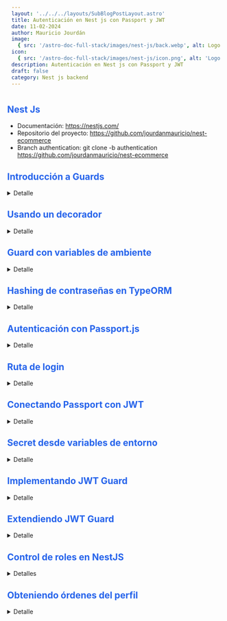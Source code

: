```yaml
---
layout: '../../../layouts/SubBlogPostLayout.astro'
title: Autenticación en Nest js con Passport y JWT
date: 11-02-2024
author: Mauricio Jourdán
image:
  { src: '/astro-doc-full-stack/images/nest-js/back.webp', alt: Logo nest js' }
icon:
  { src: '/astro-doc-full-stack/images/nest-js/icon.png', alt: 'Logo Nest js' }
description: Autenticación en Nest js con Passport y JWT
draft: false
category: Nest js backend
---
```


## Nest Js

- Documentación: https://nestjs.com/
- Repositorio del proyecto: https://github.com/jourdanmauricio/nest-ecommerce
- Branch authentication: git clone -b authentication https://github.com/jourdanmauricio/nest-ecommerce

## Introducción a Guards

<details>
<summary>Detalle</summary>

<mark>Los guards (guardianes) son artefactos proporcionados por Nest.js que nos permiten proteger nuestros Endpoints en los controladores, verificando si un usuario tiene los permisos necesarios para acceder a un Endpoint en función de una condición.</mark>

Esto se puede lograr validando datos en los encabezados (headers), el estado, un token, etc., y determinando si el usuario tiene los permisos necesarios o no.

### Creando la capa de autenticación

Crearemos un nuevo módulo para que administre la atenticación y un primer guardian.

```bash
nest g mo auth
nest g gu auth/guards/api-key --flat
```

```ts
// api-key.guard.ts
import { CanActivate, ExecutionContext, Injectable } from '@nestjs/common';
import { Observable } from 'rxjs';

@Injectable()
export class ApiKeyGuard implements CanActivate {
  canActivate(
    // eslint-disable-next-line @typescript-eslint/no-unused-vars
    context: ExecutionContext
  ): boolean | Promise<boolean> | Observable<boolean> {
    // Si retornamos true, se permite el acceso al Endpoint
    return false;
  }
}
```

Ahora, veamos cómo podemos implementar este guardián. Vamos a seleccionar un controlador y un Endpoint específico, y lo protegeremos con nuestro guardián:

```ts
// app-controller.ts
import { Controller, Get, UseGuards } from '@nestjs/common';
import { AppService } from './app.service';
import { ApiKeyGuard } from './auth/guards/api-key.guard';

@Controller()
export class AppController {
  constructor(private readonly appService: AppService) {}

  @Get()
  getHello(): string {
    return this.appService.getHello();
  }

  // Utilziamos el guardian el la ruta http://localhost:3000/health
  @Get('health')
  @UseGuards(ApiKeyGuard)
  getHealth(): string {
    return 'Server working correctly';
  }
}
```

De esta manera, **no será posible acceder al Endpoint**, ya que en el guardián estamos retornando **false**, lo cual deniega el acceso.

![Guardian, protege endpoint.](/astro-doc-full-stack/images/nest-js/guard.webp)

Podemos permitir el acceso se envía un encabezado específico, en nuestro proyecto utililizaremos un atributo llamado **Auth** en el **header de la petición**. Veamos cómo hacerlo en nuestro guardián:

```ts
// api-key.guard.ts
import {
  CanActivate,
  ExecutionContext,
  Injectable,
  UnauthorizedException,
} from '@nestjs/common';
import { Observable } from 'rxjs';
import { Request } from 'express';

@Injectable()
export class ApiKeyGuard implements CanActivate {
  canActivate(
    context: ExecutionContext
  ): boolean | Promise<boolean> | Observable<boolean> {
    const request = context.switchToHttp().getRequest<Request>();
    // Obtenemos el encabezado 'Auth' de ese request
    const authHeader = request.header('Auth');

    const isAuth = authHeader === 'password ultra secreto';

    if (!isAuth) throw new UnauthorizedException('no allow');

    return isAuth;
  }
}
```

Si enviamos la clave correcta (password ultra secreto) en el encabezado 'Auth', se nos permitirá el acceso; de lo contrario, recibiremos un código 403, que indica que no estamos autorizados.

![Guardian, access to endpoint.](/astro-doc-full-stack/images/nest-js/guard2.webp)

De esta manera, podemos utilizar los guardián en Nest.js. Como has visto, los guardián se basan en un contexto que nos permite acceder a la información necesaria y podemos programar la condición que debe cumplir esta información obtenida a través del contexto.

</details>

## Usando un decorador

<details>
<summary>Detalle</summary>

Una funcionalidad muy útil a la hora de trabajar con nuestros guardianes es que en vez de nosotros tener que programar cual es la condición que debe cumplir el contexto que necesitamos, lo que podemos hacer es usar decoradores que validen esta información por nosotros:

Para nuestro ejemplo, lo que vamos a hacer es que vamos a proteger todos los Endpoints de nuestro controlador, pero permitir el acceso a uno de ellos señalándolo como público.

La forma en la que vamos a utilizar este metadato que estamos enviando al contexto del guardián, en este caso va a ser para que con esa configuración protejamos todos los Endpoints del controlador, menos, el Endpoint que tenga el metadato **‘isPiblic’** en **true**.

```ts
// app.controller.ts
import { Controller, Get, SetMetadata, UseGuards } from '@nestjs/common';
import { AppService } from './app.service';
import { ApiKeyGuard } from './auth/guards/api-key.guard';

// para que todos los enpoints de el controlador esten protegidos
// colocamos el decodador arriba del controlador
@UseGuards(ApiKeyGuard)
@Controller()
export class AppController {
  constructor(private readonly appService: AppService) {}

  // SetMetadata nos permite enviar metadatos
  // que podemos recibir en el contexto del guardian
  @Get()
  @SetMetadata('isPublic', true)
  getHello(): string {
    return this.appService.getHello();
  }

  @Get('health')
  @UseGuards(ApiKeyGuard)
  getHealth(): string {
    return 'Server working correctly';
  }
}
```

De esta forma, si un parámetro tiene en sus metadatos que es publico, no se realizará la validación, pero si en sus metadatos no lo tienen, re debe realizar la validación.

### Creando nuestros decoradores con metadatos

El crear nuestros propios decoradores con la metadata que necesitamos es útil para que no caigamos en errores de Typos, y también tanto para agilizar la experiencia de desarrollo, como hacer el código mucho más verboso.

Para realizar esto, vamos a crear este decorador de la siguiente forma:

```ts
// src\auth\decorators\public.decorator.ts

import { SetMetadata } from '@nestjs/common';

// instanciamos como queremos que se va a llamar la metadata
// lo exportamos por si lo queremos reutilizar en otro decodador y en el guardian
export const IS_PUBLIC_KEY = 'isPublic';

// creamos el decorador primero como una función flecha
// va a ser igual al decodador "SetMetadata", pero con el metadato "isPublic" como "true"
export const Public = () => SetMetadata(IS_PUBLIC_KEY, true);
```

```ts
// api-key.guard.ts
import {
  CanActivate,
  ExecutionContext,
  Injectable,
  UnauthorizedException,
} from '@nestjs/common';
import { Observable } from 'rxjs';
import { Request } from 'express';
import { Reflector } from '@nestjs/core';

@Injectable()
export class ApiKeyGuard implements CanActivate {
  constructor(private reflector: Reflector) {}

  canActivate(
    context: ExecutionContext
  ): boolean | Promise<boolean> | Observable<boolean> {
    const request = context.switchToHttp().getRequest<Request>();

    const isPublic = this.reflector.get('isPublic', context.getHandler());
    if (isPublic) {
      // no hacemos validación
      return true;
    }

    // Obtenemos el encabezado 'Auth' de ese request
    const authHeader = request.header('Auth');

    const isAuth = authHeader === 'password ultra secreto';

    if (!isAuth) throw new UnauthorizedException('no allow');

    return isAuth;
  }
}
```

Y ahora solo tendríamos que usar este decorador de la siguiente forma:

```ts
// app.controller.ts
import { Controller, Get, UseGuards } from '@nestjs/common';
import { AppService } from './app.service';
import { ApiKeyGuard } from './auth/guards/api-key.guard';
import { Public } from './auth/decorators/public.decorator';

// para que todos los enpoints de el controlador esten protegidos
// colocamos el decodador arriba del controlador
@UseGuards(ApiKeyGuard)
@Controller()
export class AppController {
  constructor(private readonly appService: AppService) {}

  // SetMetadata nos permite enviar metadatos
  // que podemos recibir en el contexto del guardian
  @Get()
  // @UseGuards(ApiKeyGuard)
  // @SetMetadata('isPublic', true)
  @Public()
  getHello(): string {
    return this.appService.getHello();
  }

  @Get('health')
  getHealth(): string {
    return 'Server working correctly';
  }
}
```

Y listo, ahora tenemos un decorador un poco más flexible y personalizado.

</details>

## Guard con variables de ambiente

<details>
<summary>Detalle</summary>

Ahora, lo que vamos a hacer es que la clave de autenticación la vamos a guardar en una variable de ambiente, con esto no tenemos esta clave harcodeada en nuestro guardián, y podemos hacer que esta sea dinámica. Reutilizaremos la variable de entorno API_KEY. Veamos como:

```ts
// api-key.guard.ts
import {
  CanActivate,
  ExecutionContext,
  Inject,
  Injectable,
  UnauthorizedException,
} from '@nestjs/common';
import { Observable } from 'rxjs';
import { Request } from 'express';
import { Reflector } from '@nestjs/core';
import config from 'src/config';
import { ConfigType } from '@nestjs/config';

@Injectable()
export class ApiKeyGuard implements CanActivate {
  constructor(
    private reflector: Reflector,
    @Inject(config.KEY) private configService: ConfigType<typeof config>
  ) {}

  canActivate(
    context: ExecutionContext
  ): boolean | Promise<boolean> | Observable<boolean> {
    const request = context.switchToHttp().getRequest<Request>();

    const isPublic = this.reflector.get('isPublic', context.getHandler());
    if (isPublic) {
      // no hacemos validación
      return true;
    }

    // Obtenemos el encabezado 'Auth' de ese request
    const authHeader = request.header('Auth');

    const isAuth = authHeader === this.configService.apiKey;

    if (!isAuth) throw new UnauthorizedException('no allow');

    return isAuth;
  }
}
```

También debemos modificar la validación para la variable de ambiente API_KEY en app.module.ts ya que antes esperábamos un number y ahora lo transformamos en string.

```ts
// app.module.ts
import { Module } from '@nestjs/common';
import { HttpModule, HttpService } from '@nestjs/axios';
import axios from 'axios';
import * as Joi from 'joi';

import { ConfigModule } from '@nestjs/config';
import { environments } from './environments';
import { AppController } from './app.controller';
import { AppService } from './app.service';
import { ProductsModule } from './products/products.module';
import { UsersModule } from './users/users.module';
import { DatabseModule } from './database/databse.module';
import { AuthModule } from './auth/auth.module';
import config from './config';

@Module({
  imports: [
    ConfigModule.forRoot({
      envFilePath: environments[process.env.NODE_ENV] || '.env',
      load: [config],
      isGlobal: true,
      validationSchema: Joi.object({
        API_KEY: Joi.string().required(),
        DATABASE_NAME: Joi.string().required(),
        DATABASE_PORT: Joi.number().required(),
        // DB Postgres
        POSTGRES_HOST: Joi.string().required(),
        POSTGRES_PORT: Joi.number().required(),
        POSTGRES_DB: Joi.string().required(),
        POSTGRES_USER: Joi.string().required(),
        POSTGRES_PASSWORD: Joi.string().required(),
      }),
    }),
    ProductsModule,
    UsersModule,
    HttpModule,
    DatabseModule,
    AuthModule,
  ],
  controllers: [AppController],
  providers: [
    AppService,
    {
      provide: 'TASKS',
      useFactory: async () => {
        const response = await axios({
          method: 'GET',
          url: 'https://jsonplaceholder.typicode.com/todos',
        });
        return response.data;
      },
      inject: [HttpService],
    },
  ],
})
export class AppModule {}
```

> Recuerda modificar los .env de los tres ambientes con el valor de la API_KEY que desees.

</details>

## Hashing de contraseñas en TypeORM

<details>
<summary>Detalle</summary>

Hashing de contraseñas significa ofuscar las passworsds de nuestros usuarios en la base de datos. No podemos almacenar la contraseña de los usuarios como un string, se debe encriptar.

Ni siquiera el administrador de la base de datos conocerá el password. No se puede desencriptar un password. Cuando el usuario realiza el login se compara el hash de la contaseña que envía con el que se encuentra almacenado en la base de datos.

Modificaremos el servicio users para encriptar la contraseña antes de crear el usuario. Y agregaremos un nuevo método para buscar un usuario por email. Posteriormente, utilizaremos éste método y como lo utilizaremos desde otros módulos debemos exportar el user.service en user.module.ts.

También agregaremos el decorador @Exclude a la entiadad User para exluir el atributo password de cualquier response.

```bash
npm i bcrypt
npm i -D @types/bcrypt
```

```ts
// user.entity.ts
import {
  Column,
  CreateDateColumn,
  Entity,
  JoinColumn,
  OneToOne,
  PrimaryGeneratedColumn,
} from 'typeorm';
import { Customer } from './customer.entity';
import { Exclude } from 'class-transformer';

@Entity({ name: 'users' })
export class User {
  @PrimaryGeneratedColumn()
  id: number;

  @Column({ type: 'varchar', length: 255, unique: true })
  email: string;

  // Excluimos el password
  @Exclude()
  @Column({ type: 'varchar', length: 255 })
  password: string;

  @Column({ type: 'varchar', length: 100 })
  role: string;

  @CreateDateColumn({
    name: 'create_at',
    type: 'timestamptz',
    default: () => 'CURRENT_TIMESTAMP',
  })
  createAt: Date;

  @CreateDateColumn({
    name: 'update_at',
    type: 'timestamptz',
    default: () => 'CURRENT_TIMESTAMP',
  })
  updatedAt: Date;

  @OneToOne(() => Customer, (customer) => customer.user, { nullable: true })
  @JoinColumn({ name: 'customer_id' })
  customer: Customer;
}
```

```ts
// users.service.ts
import { Inject, Injectable, NotFoundException } from '@nestjs/common';
import { InjectRepository } from '@nestjs/typeorm';
import { ConfigService } from '@nestjs/config';
import { Repository } from 'typeorm';
import { Client } from 'pg';
import * as bcrypt from 'bcrypt';

import { User } from '../entities/user.entity';
import { ProductsService } from './../../products/services/products.service';
import { CreateUserDto, UpdateUserDto } from '../dtos/user.dto';
import { CustomersService } from './customers.service';

@Injectable()
export class UsersService {
  constructor(
    @InjectRepository(User) private userRepo: Repository<User>,
    private configService: ConfigService,
    private productsService: ProductsService,
    @Inject('PG') private clientPg: Client,
    private customersService: CustomersService
  ) {}

  findAll() {
    const apiKey = this.configService.get('API_KEY');
    const dbName = this.configService.get('DATABASE_NAME');
    console.log('apiKey', apiKey);
    console.log('atabaseName', dbName);
    return this.userRepo.find({
      relations: ['customer'],
    });
  }

  async findOne(id: number) {
    const user = await this.userRepo.findOneBy({ id });

    if (!user) throw new NotFoundException('user not found');
    return user;
  }

  async findByEmail(email: string) {
    return this.userRepo.findOne({ where: { email } });
  }

  // hash password
  async create(data: CreateUserDto) {
    const newUser = this.userRepo.create(data);
    const hashPass = await bcrypt.hash(newUser.password, 10);
    newUser.password = hashPass;
    if (data.customerId) {
      const customer = await this.customersService.findOne(data.customerId);
      newUser.customer = customer;
    }
    return this.userRepo.save(newUser);
  }

  async update(id: number, changes: UpdateUserDto) {
    const user = await this.findOne(id);
    this.userRepo.merge(user, changes);
    return this.userRepo.save(user);
  }

  remove(id: number) {
    return this.userRepo.delete(id);
  }

  async getOrdersByUser(id: number) {
    const user = this.findOne(id);
    return {
      date: new Date(),
      user,
      products: await this.productsService.findAll(),
    };
  }

  getTasks() {
    return new Promise((resolve, reject) => {
      this.clientPg.query('SELECT * FROM tasks', (err, res) => {
        if (err) reject(err);
        resolve(res.rows);
      });
    });
  }
}
```

```ts
// users.module.ts
import { Module } from '@nestjs/common';
import { TypeOrmModule } from '@nestjs/typeorm';

import { User } from './entities/user.entity';
import { UsersController } from './controllers/users.controller';
import { UsersService } from './services/users.service';
import { Customer } from './entities/customer.entity';
import { CustomersController } from './controllers/customers.controller';
import { CustomersService } from './services/customers.service';
import { Order } from './entities/order.entity';
import { OrderItem } from './entities/order-item.entity';
import { ProductsModule } from './../products/products.module';
import { OrdersService } from './services/orders.service';
import { OrdersController } from './controllers/orders.controller';
import { OrderItemsService } from './services/order-items.service';
import { OrderItemsController } from './controllers/order-items.controller';

@Module({
  imports: [
    ProductsModule,
    TypeOrmModule.forFeature([User, Customer, Order, OrderItem]),
  ],
  controllers: [
    UsersController,
    CustomersController,
    OrdersController,
    OrderItemsController,
  ],
  providers: [UsersService, CustomersService, OrdersService, OrderItemsService],
  exports: [UsersService],
})
export class UsersModule {}
```

</details>

## Autenticación con Passport.js

<details>
<summary>Detalle</summary>

La documentación de Nest js recomienda realizar la autenticación mediante la librería passport. Posee un módulo especial para la librería.

```bash
npm install --save @nestjs/passport passport passport-local
npm install --save-dev @types/passport-local
```

Una vez instaladas las librerías mencionadas crearemos un servicio dentro del módulo auth, que se ocupará del login y register.

```bash
nest g s auth/services/auth --flat
```

```ts
// auth.module.ts
import { Module } from '@nestjs/common';
import { PassportModule } from '@nestjs/passport';

import { UsersModule } from 'src/users/users.module';
import { AuthService } from './services/auth.service';
import { LocalStrategy } from './strategies/local.strategy';

@Module({
  imports: [UsersModule, PassportModule],
  providers: [AuthService, LocalStrategy],
})
export class AuthModule {}
```

Creamos la carpeta strategies dentro auth.

```ts
// src/auth/strategies/local.strategy.ts
import { AuthService } from './../services/auth.service';
import { Injectable, UnauthorizedException } from '@nestjs/common';
import { PassportStrategy } from '@nestjs/passport';
import { Strategy } from 'passport-local';

@Injectable()
export class LocalStrategy extends PassportStrategy(Strategy, 'local') {
  constructor(private authService: AuthService) {
    super();
  }

  async validate(email: string, password: string) {
    const user = await this.authService.validateUser(email, password);

    if (!user) throw new UnauthorizedException('unauthorized');
    return user;
  }
}
```

```ts
// auth.service.ts
import { UsersService } from './../../users/services/users.service';
import { Injectable } from '@nestjs/common';
import * as bcrypt from 'bcrypt';

@Injectable()
export class AuthService {
  constructor(private usersService: UsersService) {}

  async validateUser(email: string, password: string) {
    const user = await this.usersService.findByEmail(email);

    const isMatch = await bcrypt.compare(password, user.password);

    if (user && isMatch) {
      return user;
    }
    return null;
  }
}
```

</details>

## Ruta de login

<details>
<summary>Detalle</summary>

Una vez creado el servicio para la autenticación crearemos un controlador para realizar el login.

```bash
nest g co auth/controllers/auth --flat
```

Moficaremos el naming de las variables de login por defecto es username y password indicádolo en la estrategy.

```ts
// local.strategy.ts
import { AuthService } from './../services/auth.service';
import { Injectable, UnauthorizedException } from '@nestjs/common';
import { PassportStrategy } from '@nestjs/passport';
import { Strategy } from 'passport-local';

@Injectable()
export class LocalStrategy extends PassportStrategy(Strategy, 'local') {
  constructor(private authService: AuthService) {
    // Moficamos el naming de las variables de login
    // por defecto es username y password
    super({
      usernameField: 'email',
      passwordField: 'password',
    });
  }

  async validate(email: string, password: string) {
    const user = await this.authService.validateUser(email, password);

    if (!user) throw new UnauthorizedException('unauthorized');
    return user;
  }
}
```

```ts
// auth.controller.ts
import { Controller, Post, Req, UseGuards } from '@nestjs/common';
import { AuthGuard } from '@nestjs/passport';
import { Request } from 'express';

@Controller('auth')
export class AuthController {
  // Utilizaremos el Request desde Express y mediante el decorador useGuards
  // realizamos ejecutamos la lógica de la estragia local
  // Si pasa las validaciones obtendremos el el request el user autenticado
  @Post('login')
  @UseGuards(AuthGuard('local'))
  login(@Req() req: Request) {
    return req.user;
  }
}
```

Desde Insomnia ya podemos crear un customer, con el id del customer creado, crear un user y finalmente realizar el login al enpoint http://localhost:3000/auth/login

> No podemos reutilizar usuarios creados con anterioridad porque ahora el password se encuentra encriptado.

![Crear Customer.](/astro-doc-full-stack/images/nest-js/create-customer2.webp)
![Crear User.](/astro-doc-full-stack/images/nest-js/create-user2.webp)
![Login.](/astro-doc-full-stack/images/nest-js/login2.webp)

Si intentamos loguearnos con un email o password incorrecto obtendremos un error de tipo 401.

![Unauthorized.](/astro-doc-full-stack/images/nest-js/unauthorized2.webp)

</details>

## Conectando Passport con JWT

<details>
<summary>Detalle</summary>

Los JWT nos permiten tener la certeza que un usuario se a logueado en la aplicación de manera satisfactoria, validando en nuestra base de datos y si el usuario es correcto, este token actúa como sesión que permite entrar a los Endpoints que deseamos, y con este token le damos permisos al usuario para hacer request.

- Los JWT también sirven en aplicaciones móviles. Las cookies o sesiones solo corren en navegadores, pero los JWT se pueden utilizar en aplicaciones nativas de Andorid y IOS.

Nest.js también tiene un paquete para manejar los JWT, veamos que dependencias debemos instalar para manejar JWT con Nest y Passport. Crearemos una nueva estrategía basada en JWT.

```bash
npm install --save @nestjs/jwt passport-jwt
npm install --save-dev @types/passport-jwt
```

Unavez que el usuario se loguea generaremos un token, para que el usuario lo envíe en los siguientes requests, y no tenga que realizar el login nuevamente.

Generalmente, en el token enviamos el id del user y algún otro dato. No debemos enviar información sensible.

Es buena práctica tipar la información que se envía en el payload del token, por lo que generaremos una interface para ello.

```ts
// src/auth/models/token.model.ts
export interface PayloadToken {
  role: string;
  sub: number;
}
```

```ts
// auth.service.ts
import { Injectable } from '@nestjs/common';
import * as bcrypt from 'bcrypt';
import { JwtService } from '@nestjs/jwt';

import { UsersService } from './../../users/services/users.service';
import { User } from 'src/users/entities/user.entity';
import { PayloadToken } from '../models/token.model';

@Injectable()
export class AuthService {
  constructor(
    private usersService: UsersService,
    private jwtService: JwtService
  ) {}

  async validateUser(email: string, password: string) {
    const user = await this.usersService.findByEmail(email);

    const isMatch = await bcrypt.compare(password, user.password);

    if (user && isMatch) {
      return user;
    }
    return null;
  }

  // En el token enviaremos el role y el id.
  // Es buena práctica utilizar el naming sub para el id
  // Ante el login, retornaremos el user y el token
  // Es buena práctica tipar el payload
  generateJWT(user: User) {
    const payload: PayloadToken = { role: user.role, sub: user.id };
    return {
      access_token: this.jwtService.sign(payload),
      user,
    };
  }
}
```

<mark>Aún con estos cambios el la generación del Token no funcinará porque falta indicar con qué llave secreta se firmará el Token. </mark>

</details>

## Secret desde variables de entorno

<details>
<summary>Detalle</summary>

Tanto para generar el token como para validarlo, JWT requiere de un sercret. Debemos ser muy cuidados con el secret, solo debe recidir en el servidor como una variable de ambiente.

Una forma de generar un secreto (en terminal linux) es a tarvés del comando:

```bash
date +%s | sha256sum | base64 | head -c 32 ; echo
# ZjhjYWY0MjA1ZTI5ODE1M2IxZmQzYjBh
```

```ts
// auth.module.ts
import { ConfigType } from '@nestjs/config';
import { Module } from '@nestjs/common';
import { PassportModule } from '@nestjs/passport';
import { JwtModule } from '@nestjs/jwt';

import { UsersModule } from 'src/users/users.module';
import { AuthService } from './services/auth.service';
import { LocalStrategy } from './strategies/local.strategy';
import { AuthController } from './controllers/auth.controller';
import config from 'src/config';

// Como ejemplo generamos los tokens con 10 días de vencimiento
@Module({
  imports: [
    UsersModule,
    PassportModule,
    JwtModule.registerAsync({
      inject: [config.KEY],
      useFactory: (configService: ConfigType<typeof config>) => {
        return {
          secret: configService.jwtSecret,
          signOptions: { expiresIn: '10d' },
        };
      },
    }),
  ],
  providers: [AuthService, LocalStrategy],
  controllers: [AuthController],
})
export class AuthModule {}
```

```bash
# .env
JWT_SECRET='ZjhjYWY0MjA1ZTI5ODE1M2IxZmQzYjBh'
```

```ts
// src/config.ts
import { registerAs } from '@nestjs/config';

export default registerAs('config', () => {
  return {
    database: {
      name: process.env.DATABASE_NAME,
      port: process.env.DATABASE_PORT,
    },
    postgres: {
      dbHost: process.env.POSTGRES_HOST,
      dbPort: parseInt(process.env.POSTGRES_PORT, 10),
      dbName: process.env.POSTGRES_DB,
      dbUser: process.env.POSTGRES_USER,
      dbPass: process.env.POSTGRES_PASSWORD,
    },
    apiKey: process.env.API_KEY,
    jwtSecret: process.env.JWT_SECRET,
  };
});
```

```ts
// app.module.ts
import { Module } from '@nestjs/common';
import { HttpModule, HttpService } from '@nestjs/axios';
import axios from 'axios';
import * as Joi from 'joi';

import { ConfigModule } from '@nestjs/config';
import { environments } from './environments';
import { AppController } from './app.controller';
import { AppService } from './app.service';
import { ProductsModule } from './products/products.module';
import { UsersModule } from './users/users.module';
import { DatabseModule } from './database/databse.module';
import { AuthModule } from './auth/auth.module';
import config from './config';

@Module({
  imports: [
    ConfigModule.forRoot({
      envFilePath: environments[process.env.NODE_ENV] || '.env',
      load: [config],
      isGlobal: true,
      validationSchema: Joi.object({
        API_KEY: Joi.string().required(),
        JWT_SECRET: Joi.string().required(),
        DATABASE_NAME: Joi.string().required(),
        DATABASE_PORT: Joi.number().required(),
        // DB Postgres
        POSTGRES_HOST: Joi.string().required(),
        POSTGRES_PORT: Joi.number().required(),
        POSTGRES_DB: Joi.string().required(),
        POSTGRES_USER: Joi.string().required(),
        POSTGRES_PASSWORD: Joi.string().required(),
      }),
    }),
    ProductsModule,
    UsersModule,
    HttpModule,
    DatabseModule,
    AuthModule,
  ],
  controllers: [AppController],
  providers: [
    AppService,
    {
      provide: 'TASKS',
      useFactory: async () => {
        const response = await axios({
          method: 'GET',
          url: 'https://jsonplaceholder.typicode.com/todos',
        });
        return response.data;
      },
      inject: [HttpService],
    },
  ],
})
export class AppModule {}
```

```ts
// auth.controller.ts
import { Controller, Post, Req, UseGuards } from '@nestjs/common';
import { AuthGuard } from '@nestjs/passport';
import { Request } from 'express';
import { AuthService } from '../services/auth.service';
import { User } from 'src/users/entities/user.entity';

@Controller('auth')
export class AuthController {
  constructor(private authService: AuthService) {}

  @Post('login')
  @UseGuards(AuthGuard('local'))
  login(@Req() req: Request) {
    const user = req.user as User;
    return this.authService.generateJWT(user);
  }
}
```

```ts
// auth.service.ts
import { Injectable } from '@nestjs/common';
import * as bcrypt from 'bcrypt';
import { JwtService } from '@nestjs/jwt';

import { UsersService } from './../../users/services/users.service';
import { User } from 'src/users/entities/user.entity';
import { PayloadToken } from '../models/token.model';

@Injectable()
export class AuthService {
  constructor(
    private usersService: UsersService,
    private jwtService: JwtService
  ) {}

  async validateUser(email: string, password: string) {
    const user = await this.usersService.findByEmail(email);

    const isMatch = await bcrypt.compare(password, user.password);

    if (user && isMatch) {
      return user;
    }
    return null;
  }

  // En el token enviaremos el role y el id.
  // Es buena práctica utilizar el naming sub para el id
  // Ante el login, retornaremos el user y el token
  // Es buena práctica tipar el payload
  generateJWT(user: User) {
    const payload: PayloadToken = { role: user.role, sub: user.id };
    return {
      access_token: this.jwtService.sign(payload),
      user,
    };
  }
}
```

La respuesta al login de users será la información del usuario y el access_token. Este deberá ser enviado en cada request para validar al usuario, y que ya no deba autenticarse nuevamente.

![Login.](/astro-doc-full-stack/images/nest-js/login3.webp)

> Recuerda modificar los .env para todos los ambientes.

> Estrategía para refresh token: https://wanago.io/2020/09/21/api-nestjs-refresh-tokens-jwt/

</details>

## Implementando JWT Guard

<details>
<summary>Detalle</summary>

Crearemos una strategy para validar los token que nos envían en los request (que no se haya modificado, que sea válido, que no este expirado, etc).

De esta manera, podremos implementar un guardian para utilizarlo en los endpoints que requieran autenticación.

Si el token es válido, en el mismo request tendremos el id del usuario y el role. Ya sabremos quien realiza la petición.

Primeramente creamos el archivo jwt.strategy.ts.

```ts
// src/auth/strategies/jwt.strategy.ts
import { Inject, Injectable } from '@nestjs/common';
import { PassportStrategy } from '@nestjs/passport';
import { ExtractJwt, Strategy } from 'passport-jwt';

import config from 'src/config';
import { ConfigType } from '@nestjs/config';
import { PayloadToken } from '../models/token.model';

@Injectable()
export class JwtStrategy extends PassportStrategy(Strategy, 'jwt') {
  constructor(
    @Inject(config.KEY) private configService: ConfigType<typeof config>
  ) {
    super({
      // OBTENDREMOS EL TOKEN LOS HEADERS COMO 'Bearer token'
      jwtFromRequest: ExtractJwt.fromAuthHeaderAsBearerToken(),
      // IGNORA LA EXPIRACION, EN TU CASO EL TIEMPO QUE LE HAYAS PUESTO
      // EJE.  signOptions: { expiresIn: '24h' }, YO LE PUSE 1 DIA
      ignoreExpiration: false,
      // LA LLAVE SECRETA CON LA QUE FIRMAMOS EL TOKEN AL HACER LOGIN
      secretOrKey: configService.jwtSecret,
    });
  }

  // ESTA FUNCION LO QUE HARA SERA RECIBIR EL TOKEN DECODIFICADO
  // CON LA CARGA DE DATOS QUE LE PUSIMOS AL HACER LOGIN
  async validate(payload: PayloadToken) {
    return payload;
  }
}
```

La funcion validate es importante ya que si el token es valido por nuestro servidor, el return de devolverá el payload al request de la ruta que vayamos a proteger.

El siguiente paso es importar la estrategia en nuestro modulo de autenticación, en los providers

```ts
// auth.module.ts
import { ConfigType } from '@nestjs/config';
import { Module } from '@nestjs/common';
import { PassportModule } from '@nestjs/passport';
import { JwtModule } from '@nestjs/jwt';

import { UsersModule } from 'src/users/users.module';
import { AuthService } from './services/auth.service';
import { LocalStrategy } from './strategies/local.strategy';
import { AuthController } from './controllers/auth.controller';
import config from 'src/config';
import { JwtStrategy } from './strategies/jwt.strategy';

// Como ejemplo generamos los tokens con 10 días de vencimiento
@Module({
  imports: [
    UsersModule,
    PassportModule,
    JwtModule.registerAsync({
      inject: [config.KEY],
      useFactory: (configService: ConfigType<typeof config>) => {
        return {
          secret: configService.jwtSecret,
          signOptions: { expiresIn: '10d' },
        };
      },
    }),
  ],
  providers: [AuthService, LocalStrategy, JwtStrategy],
  controllers: [AuthController],
})
export class AuthModule {}
```

Temporalmente vamos a proteger los endpoints del controlador products. Luego creamos un guard.

```ts
// products.controller.ts
/* eslint-disable @typescript-eslint/no-unused-vars */
import {
  Controller,
  Get,
  Post,
  Put,
  Delete,
  Param,
  Query,
  Body,
  ParseIntPipe,
  UseGuards,
} from '@nestjs/common';
import { ApiTags } from '@nestjs/swagger';

import { ProductsService } from '../services/products.service';
// import { ParseIntPipe } from './../common/parse-int/parse-int.pipe';
import {
  CreateProductDto,
  FilterProductDto,
  UpdateProductDto,
} from '../dtos/products.dtos';
import { AuthGuard } from '@nestjs/passport';

@UseGuards(AuthGuard('jwt'))
@ApiTags('products')
@Controller('products')
export class ProductsController {
  constructor(private productsService: ProductsService) {}

  @Get()
  getAll(@Query() params: FilterProductDto) {
    return this.productsService.findAll(params);
  }

  @Get(':productId')
  getOne(@Param('productId', ParseIntPipe) productId: number) {
    return this.productsService.findOne(productId);
  }

  @Post()
  create(@Body() payload: CreateProductDto) {
    return this.productsService.create(payload);
  }

  @Put(':id')
  update(
    @Param('id', ParseIntPipe) id: number,
    @Body() payload: UpdateProductDto
  ) {
    return this.productsService.update(id, payload);
  }

  @Put(':id/category/:categoryId')
  addCategory(
    @Param('id', ParseIntPipe) id: number,
    @Param('categoryId', ParseIntPipe) categoryId: number
  ) {
    return this.productsService.addCategoryToProd(id, categoryId);
  }

  @Delete(':id')
  delete(@Param('id', ParseIntPipe) id: number) {
    return this.productsService.remove(id);
  }

  @Delete(':id/category/:categoryId')
  deleteCategory(
    @Param('id', ParseIntPipe) id: number,
    @Param('categoryId', ParseIntPipe) categoryId: number
  ) {
    return this.productsService.removeCategoryByProd(id, categoryId);
  }
}
```

En este momento, solo se pordrá acceder a los endpoints de products si en los headers del request se configura el Bearer token.

</details>

## Extendiendo JWT Guard

<details>
<summary>Detalle</summary>
Ya tenemos la funcionalidad del proteger los distintos Endpoints de nuestra aplicación en base a una estrategia de autenticación con JWT5, ahora, vamos a extender estas funcionalidades, por ejemplo, esta bien que proteja la parte de crear, actualizar y borrar un producto en base a un usuario administrador, pero deberíamos poder ver los productos independientemente de que tengamos una sesión o no.

Vamos a ver como realizar esta extensión:

Para esto, vamos a crear un nuevo guardián.

```bash
nest g gu auth/guards/jwt-auth --flat
```

Ahora vamos a empezar a crear la lógica de como queremos que actúe este guardian:

```ts
// jwt-auth.ts
import { Injectable, ExecutionContext } from '@nestjs/common';
import { Reflector } from '@nestjs/core';
import { AuthGuard } from '@nestjs/passport';
import { IS_PUBLIC_KEY } from '../decorators/public.decorator';

@Injectable()
export class JwtAuthGuard extends AuthGuard('jwt') {
  constructor(private reflector: Reflector) {
    super();
  }

  canActivate(context: ExecutionContext) {
    const IsPublic = this.reflector.get(IS_PUBLIC_KEY, context.getHandler());

    if (IsPublic) {
      return true;
    }

    return super.canActivate(context);
  }
}
```

Bien, ahora lo que vamos a hacer es decirle al product.controller que aplique el guardian que acabamos de crear:

```ts
// product.controller.ts
/* eslint-disable @typescript-eslint/no-unused-vars */
import {
  Controller,
  Get,
  Post,
  Put,
  Delete,
  Param,
  Query,
  Body,
  ParseIntPipe,
  UseGuards,
} from '@nestjs/common';
import { ApiTags } from '@nestjs/swagger';

import { ProductsService } from '../services/products.service';
import { JwtAuthGuard } from '../../auth/guards/jwt-auth.guard';
// import { ParseIntPipe } from './../common/parse-int/parse-int.pipe';
import {
  CreateProductDto,
  FilterProductDto,
  UpdateProductDto,
} from '../dtos/products.dtos';
import { Public } from 'src/auth/decorators/public.decorator';

@UseGuards(JwtAuthGuard)
@ApiTags('products')
@Controller('products')
export class ProductsController {
  constructor(private productsService: ProductsService) {}

  @Public()
  @Get()
  getAll(@Query() params: FilterProductDto) {
    return this.productsService.findAll(params);
  }

  @Public()
  @Get(':productId')
  getOne(@Param('productId', ParseIntPipe) productId: number) {
    return this.productsService.findOne(productId);
  }

  @Post()
  create(@Body() payload: CreateProductDto) {
    return this.productsService.create(payload);
  }

  @Put(':id')
  update(
    @Param('id', ParseIntPipe) id: number,
    @Body() payload: UpdateProductDto
  ) {
    return this.productsService.update(id, payload);
  }

  @Put(':id/category/:categoryId')
  addCategory(
    @Param('id', ParseIntPipe) id: number,
    @Param('categoryId', ParseIntPipe) categoryId: number
  ) {
    return this.productsService.addCategoryToProd(id, categoryId);
  }

  @Delete(':id')
  delete(@Param('id', ParseIntPipe) id: number) {
    return this.productsService.remove(id);
  }

  @Delete(':id/category/:categoryId')
  deleteCategory(
    @Param('id', ParseIntPipe) id: number,
    @Param('categoryId', ParseIntPipe) categoryId: number
  ) {
    return this.productsService.removeCategoryByProd(id, categoryId);
  }
}
```

Y listo, de esta forma estamos utilizando nuestro guardián personalizo que nos permite programar excepciones, así que ya logramos extender el controlador que ya teníamos y logramos tener una lógica reutilizable.

</details>

## Control de roles en NestJS

<details>
<summary>Detalles</summary>

Ya logramos proteger nuestros Enpoint con una autenticación de usuario, pero un usuario común de nuestra aplicación no puede tener los mismos permisos que tiene un usuario administrador, es por eso que tenemos que crear un control de roles en nuestra aplicación.

Esta muy bien que los usuarios deban estar loguados para realizar modificaciones sobre prodcuto, categorías, pero no todos los usuarios. Solo los adminsitradores de podrán realizar estas tareas.

Los usuarios que no se encuentran loguados deben poder ver los productos, incluso, si lo deseamos comenzar a utilizar el carrito de compras, pero llegado el momento de realizar la compra debe estar autorizado como user. Será antes de colocar productos en el carrito o después pero deberá registrarse como customer.

Tanto el customer como el admin poseen tokens. Por el momento, si un usuario posee un token, puede crear marcas, productos, etc. Debemos blindar los endpoints de acuerdo al role que indique el tolken.

Para esto primero tenemos que definir cuales son los roles en nuestra aplicación, para esto vamos a ir a la carpeta de models y crearemos el siguiente modelo:

```ts
// src/auth/models/roles.model.ts:
export enum Role {
  CUSTOMER = 'customer',
  ADMIN = 'admin',
}
```

Una vez creada esta estructura, vamos a crear un decorador propio que nos permita validar estos roles:

```ts
// src/auth/decorators/roles.decorator.ts:
// importamos el inyectador de metadata
import { SetMetadata } from '@nestjs/common';

// nos traemos al modelo de role
import { Role } from '../models/roles.model';

// creamos una llave indicadora
export const ROLES_KEY = 'roles';

// creamos un decorador en el que recibiremos un arreglo de roles
export const Roles = (...roles: Role[]) => SetMetadata(ROLES_KEY, roles);
```

Bien, ahora podremos definir en los Endpoints que roles queremos que puedan acceder a los Endpoints, veamos como hacer esto en los controladores:

```ts
// src/products/controllers/product.controller.ts
/* eslint-disable @typescript-eslint/no-unused-vars */
import {
  Controller,
  Get,
  Post,
  Put,
  Delete,
  Param,
  Query,
  Body,
  ParseIntPipe,
  UseGuards,
} from '@nestjs/common';
import { ApiTags } from '@nestjs/swagger';

import { ProductsService } from '../services/products.service';
import { JwtAuthGuard } from '../../auth/guards/jwt-auth.guard';
// import { ParseIntPipe } from './../common/parse-int/parse-int.pipe';
import {
  CreateProductDto,
  FilterProductDto,
  UpdateProductDto,
} from '../dtos/products.dtos';
import { Public } from 'src/auth/decorators/public.decorator';
import { Roles } from 'src/auth/decorators/roles.decorator';
import { Role } from 'src/auth/models/roles.models';

@UseGuards(JwtAuthGuard)
@ApiTags('products')
@Controller('products')
export class ProductsController {
  constructor(private productsService: ProductsService) {}

  @Public()
  @Get()
  getAll(@Query() params: FilterProductDto) {
    return this.productsService.findAll(params);
  }

  @Public()
  @Get(':productId')
  getOne(@Param('productId', ParseIntPipe) productId: number) {
    return this.productsService.findOne(productId);
  }

  @Roles(Role.ADMIN)
  @Post()
  create(@Body() payload: CreateProductDto) {
    return this.productsService.create(payload);
  }

  @Put(':id')
  update(
    @Param('id', ParseIntPipe) id: number,
    @Body() payload: UpdateProductDto
  ) {
    return this.productsService.update(id, payload);
  }

  @Put(':id/category/:categoryId')
  addCategory(
    @Param('id', ParseIntPipe) id: number,
    @Param('categoryId', ParseIntPipe) categoryId: number
  ) {
    return this.productsService.addCategoryToProd(id, categoryId);
  }

  @Delete(':id')
  delete(@Param('id', ParseIntPipe) id: number) {
    return this.productsService.remove(id);
  }

  @Delete(':id/category/:categoryId')
  deleteCategory(
    @Param('id', ParseIntPipe) id: number,
    @Param('categoryId', ParseIntPipe) categoryId: number
  ) {
    return this.productsService.removeCategoryByProd(id, categoryId);
  }
}
```

Esto solo en parte, porque aún no hemos programado la lógica para que esto funcione, solo hemos desarrollado un decorador par poner la metadata al Endpoint, así que vamos a programar la lógica para que esto funcione:

Para esto vamos a crear un nuevo guardian en el que si el usuario Autenticado tiene el rol, le damos acceso, y si no tiene el rol, no le damos acceso:

Para esto vamos a nuestra terminal y ejecutamos el siguiente comando:

```bash
nest g gu auth/guards/roles --flat
```

```ts
// roles.guard.ts
import {
  CanActivate,
  ExecutionContext,
  ForbiddenException,
  Injectable,
} from '@nestjs/common';
// importamos al reflector, que nos brinda esta metadata
import { Reflector } from '@nestjs/core';
import { Observable } from 'rxjs';
// nos traemos a la key de los roles
import { ROLES_KEY } from '../decorators/roles.decorator';
// nos traemos los modelos de los roles
import { Role } from '../models/roles.models';
// nos traemos al modelo de autenticación de usuario
import { PayloadToken } from '../models/token.model';

@Injectable()
export class RolesGuard implements CanActivate {
  constructor(private reflector: Reflector) {}

  canActivate(
    context: ExecutionContext
  ): boolean | Promise<boolean> | Observable<boolean> {
    // obtenemos los roles de la metadata, nos los dsrán como un arrar de roles
    const roles: Role[] = this.reflector.get(ROLES_KEY, context.getHandler());
    // preguntamos si en la metadata recibimos algún rol, si no hay roles
    if (!roles) {
      // lo dejamos pasar sin más
      return true;
    }
    // obtenemos el Request paraver el role que posee el user
    const request = context.switchToHttp().getRequest();
    const user = request.user as PayloadToken;
    const isAuth = roles.some((role) => role === user.role);
    // si el usuario no tiene autorización
    if (!isAuth) {
      // retornamos un error de no autorizado
      throw new ForbiddenException('Unauthorized');
    }
    // tiene permisos continúa
    return isAuth;
  }
}
```

Finalmente, en nuestro controlador, utilizamos el guardian **JwtAuthGuard**. Aquí podemos indicar que utilizaremos más de un guardían y se colocan en order. Primero el guardían de JwtAuthGuard (verifica que token, que sea válido) y luego pasa a verificar los roles.

```ts
// products.controller.ts

/* eslint-disable @typescript-eslint/no-unused-vars */
import {
  Controller,
  Get,
  Post,
  Put,
  Delete,
  Param,
  Query,
  Body,
  ParseIntPipe,
  UseGuards,
} from '@nestjs/common';
import { ApiTags } from '@nestjs/swagger';

import { ProductsService } from '../services/products.service';
import { JwtAuthGuard } from '../../auth/guards/jwt-auth.guard';
// import { ParseIntPipe } from './../common/parse-int/parse-int.pipe';
import {
  CreateProductDto,
  FilterProductDto,
  UpdateProductDto,
} from '../dtos/products.dtos';
import { Public } from 'src/auth/decorators/public.decorator';
import { Roles } from 'src/auth/decorators/roles.decorator';
import { Role } from 'src/auth/models/roles.models';
import { RolesGuard } from 'src/auth/guards/roles.guard';

@UseGuards(JwtAuthGuard, RolesGuard)
@ApiTags('products')
@Controller('products')
export class ProductsController {
  constructor(private productsService: ProductsService) {}

  @Public()
  @Get()
  getAll(@Query() params: FilterProductDto) {
    return this.productsService.findAll(params);
  }

  @Public()
  @Get(':productId')
  getOne(@Param('productId', ParseIntPipe) productId: number) {
    return this.productsService.findOne(productId);
  }

  @Roles(Role.ADMIN)
  @Post()
  create(@Body() payload: CreateProductDto) {
    return this.productsService.create(payload);
  }

  @Put(':id')
  update(
    @Param('id', ParseIntPipe) id: number,
    @Body() payload: UpdateProductDto
  ) {
    return this.productsService.update(id, payload);
  }

  @Put(':id/category/:categoryId')
  addCategory(
    @Param('id', ParseIntPipe) id: number,
    @Param('categoryId', ParseIntPipe) categoryId: number
  ) {
    return this.productsService.addCategoryToProd(id, categoryId);
  }

  @Delete(':id')
  delete(@Param('id', ParseIntPipe) id: number) {
    return this.productsService.remove(id);
  }

  @Delete(':id/category/:categoryId')
  deleteCategory(
    @Param('id', ParseIntPipe) id: number,
    @Param('categoryId', ParseIntPipe) categoryId: number
  ) {
    return this.productsService.removeCategoryByProd(id, categoryId);
  }
}
```

Y listo, de esta forma ya estamos manejando roles en nuestra aplicación con Nest.js y tenemos una lógica de negocio firme. Desde Insomia solo podremos crear proudutos si el token que enviamos en el header corresponde a un user admin. Si es de un user customer nos retornará (403 - Forbidden).

Ahora nos toca trasladar la protección a todos los endpoints de todas las rutas que requieran o estar loguados o ser admninistrador.

</details>

## Obteniendo órdenes del perfil

<details>
<summary>Detalle</summary>

Vimos como podemos hacer para identificar un rol y de acuerdo al rol dar acceso a un endpoint, ahora tenemos el siguiente escenario:

**¿Como creamos un endpoint que retorne todas las órdenes relacionados con el usuario que tiene sesión?**

Una solución válida a este problema es que puedes crear un endpoint que enviándole el ID de un usuario te retorne dichas órdenes, algo como esto:

http://localhost:3000/users/1/orders

Este endpoint retornaría todas las órdenes del usuario con ID 1, sin embargo puede ser peligroso, es decir, **este endpoint solo debería estar disponible para los roles administradores**, pero no para los usuarios customers porque si un user conoce el ID de otro cliente podría obtener la información de órdenes de compra de otro usuario.

La solución más práctica para este caso es crear un endpoint de este tipo:

http://localhost:3000/profile/my-orders

En el endpoint anterior no estamos colocando de forma explícita el ID de un usuario. ¿Entonces como sabe a qué usuario le pertenecen las órdenes? Sencillo, sí nuestro usuario ya tiene una sesión, esta información está en el JWT (que se le otorgó al autentificarse en el sistema) podemos inferirlo de acuerdo a la sesión.

Lo primero es que vamos a hacer es crear un nuevo controlador ProfileController.

```bash
nest g co users/controllers/profile --flat
```

Allí vamos a exponer un nuevo endpoint que va a recibir la solicitud y gracias al decorador @UseGuards(JwtAuthGuard, RolesGuard) nos aseguramos que tenga un token válido, en ese método recogemos la información de usuario que tiene esa sesión así:

```ts
// profile.controller.ts
import { Controller, Get, UseGuards, Req } from '@nestjs/common';
import { ApiTags } from '@nestjs/swagger';
import { Request } from 'express';

import { JwtAuthGuard } from '../../auth/guards/jwt-auth.guard';
import { RolesGuard } from '../../auth/guards/roles.guard';
import { Roles } from '../../auth/decorators/roles.decorator';
import { Role } from 'src/auth/models/roles.models';
import { PayloadToken } from 'src/auth/models/token.model';
import { OrdersService } from '../services/orders.service';

@UseGuards(JwtAuthGuard, RolesGuard)
@ApiTags('profile')
@Controller('profile')
export class ProfileController {
  constructor(private ordersService: OrdersService) {}

  @Roles(Role.CUSTOMER)
  @Get('my-orders')
  getOrders(@Req() req: Request) {
    const user = req.user as PayloadToken;
    return this.ordersService.ordersByCustomer(user.sub);
  }
}
```

Recordemos que la estrategia jwt dejó el user en el Request. Podemos obtener la información del Request y, obtener el ID y ya con eso podemos crear un método en nuestro servicio de órdenes:

```ts
// orders.service.ts
import { Injectable, NotFoundException } from '@nestjs/common';
import { InjectRepository } from '@nestjs/typeorm';
import { Order } from '../entities/order.entity';
import { Repository } from 'typeorm';
import { CreateOrderDto, UpdateOrderDto } from '../dtos/order.dto';
import { Customer } from '../entities/customer.entity';
import { User } from '../entities/user.entity';

@Injectable()
export class OrdersService {
  constructor(
    @InjectRepository(Order) private orderRepo: Repository<Order>,
    @InjectRepository(Customer) private customerRepo: Repository<Customer>,
    @InjectRepository(User) private userRepo: Repository<User>
  ) {}

  findAll() {
    return this.orderRepo.find({ relations: ['customer'] });
  }

  // En la relacion hacia items, profundizamos para otener la info del prod
  async findOne(id: number) {
    const order = await this.orderRepo.findOne({
      where: { id },
      relations: ['items', 'items.product'],
    });

    if (!order) throw new NotFoundException('order not found');
    return order;
  }

  async create(data: CreateOrderDto) {
    const newOrder = new Order();

    if (data.customerId) {
      const customer = await this.customerRepo.findOneBy({
        id: data.customerId,
      });
      newOrder.customer = customer;
    }

    return this.orderRepo.save(newOrder);
  }

  async update(id: number, changes: UpdateOrderDto) {
    const order = await this.findOne(id);

    if (changes.customerId) {
      const customer = await this.customerRepo.findOneBy({
        id: changes.customerId,
      });
      order.customer = customer;
    }

    this.orderRepo.save(order);
  }

  remove(id: number) {
    return this.orderRepo.delete(id);
  }

  async ordersByCustomer(userId: number) {
    const user = await this.userRepo.findOne({
      where: { id: userId },
      relations: ['customer'],
    });

    console.log('user', user);

    return this.orderRepo.find({
      where: { customer: { id: user.customer.id } },
      relations: ['items', 'items.product'],
    });
  }
}
```

</details>

<style>
  h1 { color: #713f12; }
  h2 { color: #2563eb; }
  h3 { color: #a855f7; }
  img {
    width: 100%;
    height: 100%;
    object-fit: cover;
  }
  pre {
    padding: 10px;
  }
</style>
